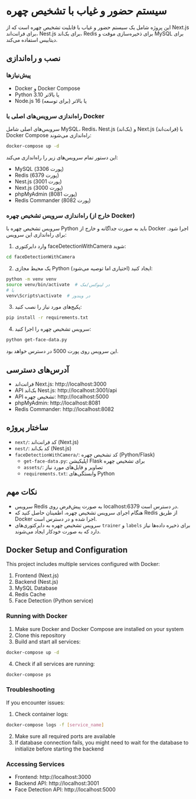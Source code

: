 # سیستم حضور و غیاب با تشخیص چهره

این پروژه شامل یک سیستم حضور و غیاب با قابلیت تشخیص چهره است که از Next.js برای فرانت‌اند، Nest.js برای بک‌اند، Redis برای ذخیره‌سازی موقت و MySQL برای دیتابیس استفاده می‌کند.

## نصب و راه‌اندازی

### پیش‌نیازها

- Docker و Docker Compose
- Python 3.10 یا بالاتر
- Node.js 16 یا بالاتر (برای توسعه)

### راه‌اندازی سرویس‌های اصلی با Docker

سرویس‌های اصلی شامل MySQL، Redis، Nest.js (بک‌اند) و Next.js (فرانت‌اند) با Docker Compose راه‌اندازی می‌شوند:

```bash
docker-compose up -d
```

این دستور تمام سرویس‌های زیر را راه‌اندازی می‌کند:
- MySQL (پورت 3306)
- Redis (پورت 6379)
- Nest.js (پورت 3001)
- Next.js (پورت 3000)
- phpMyAdmin (پورت 8081)
- Redis Commander (پورت 8082)

### راه‌اندازی سرویس تشخیص چهره (خارج از Docker)

سرویس تشخیص چهره با Python باید به صورت جداگانه و خارج از Docker اجرا شود. برای راه‌اندازی این سرویس:

1. وارد دایرکتوری faceDetectionWithCamera شوید:
```bash
cd faceDetectionWithCamera
```

2. یک محیط مجازی Python ایجاد کنید (اختیاری اما توصیه می‌شود):
```bash
python -m venv venv
source venv/bin/activate  # در لینوکس/مک
# یا
venv\Scripts\activate  # در ویندوز
```

3. پکیج‌های مورد نیاز را نصب کنید:
```bash
pip install -r requirements.txt
```

4. سرویس تشخیص چهره را اجرا کنید:
```bash
python get-face-data.py
```

این سرویس روی پورت 5000 در دسترس خواهد بود.

## آدرس‌های دسترسی

- فرانت‌اند Next.js: http://localhost:3000
- API بک‌اند Nest.js: http://localhost:3001/api
- API تشخیص چهره: http://localhost:5000
- phpMyAdmin: http://localhost:8081
- Redis Commander: http://localhost:8082

## ساختار پروژه

- `next/`: کد فرانت‌اند (Next.js)
- `nest/`: کد بک‌اند (Nest.js)
- `faceDetectionWithCamera/`: کد تشخیص چهره (Python/Flask)
  - `get-face-data.py`: اپلیکیشن Flask برای تشخیص چهره
  - `assets/`: تصاویر و فایل‌های مورد نیاز
  - `requirements.txt`: وابستگی‌های Python

## نکات مهم

- سرویس Redis به صورت پیش‌فرض روی localhost:6379 در دسترس است.
- هنگام اجرای سرویس تشخیص چهره، اطمینان حاصل کنید که Redis از طریق Docker اجرا شده و در دسترس است.
- سرویس تشخیص چهره به دایرکتوری‌های `trainer` و `labels` برای ذخیره داده‌ها نیاز دارد که به صورت خودکار ایجاد می‌شوند.

## Docker Setup and Configuration

This project includes multiple services configured with Docker:

1. Frontend (Next.js)
2. Backend (Nest.js)
3. MySQL Database
4. Redis Cache
5. Face Detection (Python service)

### Running with Docker

1. Make sure Docker and Docker Compose are installed on your system
2. Clone this repository
3. Build and start all services:

```bash
docker-compose up -d
```

4. Check if all services are running:

```bash
docker-compose ps
```

### Troubleshooting

If you encounter issues:

1. Check container logs:

```bash
docker-compose logs -f [service_name]
```

2. Make sure all required ports are available
3. If database connection fails, you might need to wait for the database to initialize before starting the backend

### Accessing Services

- Frontend: http://localhost:3000
- Backend API: http://localhost:3001
- Face Detection API: http://localhost:5000 